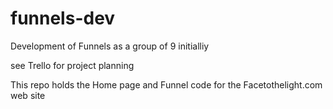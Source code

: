 # funnels-dev

Development of Funnels as a group of 9 initialliy

see Trello for project planning

This repo holds the Home page and Funnel code for the Facetothelight.com web site

